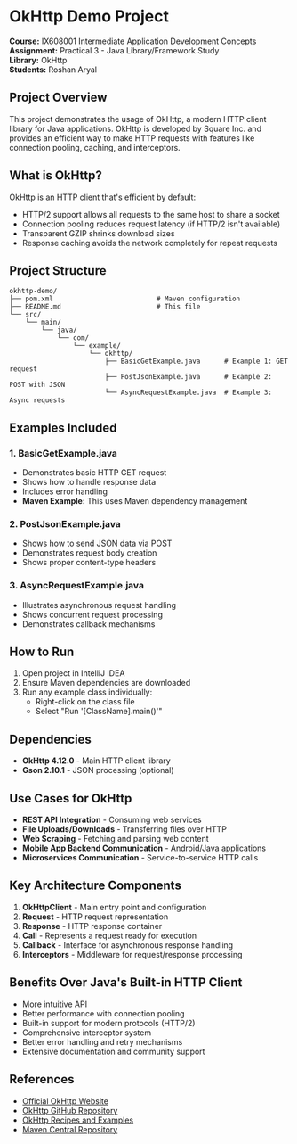 # OkHttp Demo Project

**Course:** IX608001 Intermediate Application Development Concepts  
**Assignment:** Practical 3 - Java Library/Framework Study  
**Library:** OkHttp  
**Students:** Roshan Aryal

## Project Overview

This project demonstrates the usage of OkHttp, a modern HTTP client library for Java applications. OkHttp is developed by Square Inc. and provides an efficient way to make HTTP requests with features like connection pooling, caching, and interceptors.

## What is OkHttp?

OkHttp is an HTTP client that's efficient by default:
- HTTP/2 support allows all requests to the same host to share a socket
- Connection pooling reduces request latency (if HTTP/2 isn't available)
- Transparent GZIP shrinks download sizes
- Response caching avoids the network completely for repeat requests

## Project Structure

```
okhttp-demo/
├── pom.xml                          # Maven configuration
├── README.md                        # This file
└── src/
    └── main/
        └── java/
            └── com/
                └── example/
                    └── okhttp/
                        ├── BasicGetExample.java      # Example 1: GET request
                        ├── PostJsonExample.java      # Example 2: POST with JSON
                        └── AsyncRequestExample.java  # Example 3: Async requests
```

## Examples Included

### 1. BasicGetExample.java
- Demonstrates basic HTTP GET request
- Shows how to handle response data
- Includes error handling
- **Maven Example:** This uses Maven dependency management

### 2. PostJsonExample.java
- Shows how to send JSON data via POST
- Demonstrates request body creation
- Shows proper content-type headers

### 3. AsyncRequestExample.java
- Illustrates asynchronous request handling
- Shows concurrent request processing
- Demonstrates callback mechanisms

## How to Run

1. Open project in IntelliJ IDEA
2. Ensure Maven dependencies are downloaded
3. Run any example class individually:
   - Right-click on the class file
   - Select "Run '[ClassName].main()'"

## Dependencies

- **OkHttp 4.12.0** - Main HTTP client library
- **Gson 2.10.1** - JSON processing (optional)

## Use Cases for OkHttp

- **REST API Integration** - Consuming web services
- **File Uploads/Downloads** - Transferring files over HTTP
- **Web Scraping** - Fetching and parsing web content
- **Mobile App Backend Communication** - Android/Java applications
- **Microservices Communication** - Service-to-service HTTP calls

## Key Architecture Components

1. **OkHttpClient** - Main entry point and configuration
2. **Request** - HTTP request representation
3. **Response** - HTTP response container
4. **Call** - Represents a request ready for execution
5. **Callback** - Interface for asynchronous response handling
6. **Interceptors** - Middleware for request/response processing

## Benefits Over Java's Built-in HTTP Client

- More intuitive API
- Better performance with connection pooling
- Built-in support for modern protocols (HTTP/2)
- Comprehensive interceptor system
- Better error handling and retry mechanisms
- Extensive documentation and community support

## References

- [Official OkHttp Website](https://square.github.io/okhttp/)
- [OkHttp GitHub Repository](https://github.com/square/okhttp)
- [OkHttp Recipes and Examples](https://square.github.io/okhttp/recipes/)
- [Maven Central Repository](https://mvnrepository.com/artifact/com.squareup.okhttp3/okhttp)
